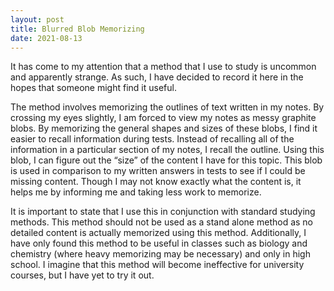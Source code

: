 ```yaml
---
layout: post
title: Blurred Blob Memorizing
date: 2021-08-13
---
```



It has come to my attention that a method that I use to study is uncommon and apparently strange. 
As such, I have decided to record it here in the hopes that someone might find it useful.

The method involves memorizing the outlines of text written in my notes. 
By crossing my eyes slightly, I am forced to view my notes as messy graphite blobs. 
By memorizing the general shapes and sizes of these blobs, I find it easier to recall information during tests. 
Instead of recalling all of the information in a particular section of my notes, I recall the outline. 
Using this blob, I can figure out the “size” of the content I have for this topic. 
This blob is used in comparison to my written answers in tests to see if I could be missing content. 
Though I may not know exactly what the content is, it helps me by informing me and taking less work to memorize.

It is important to state that I use this in conjunction with standard studying methods. 
This method should not be used as a stand alone method as no detailed content is actually memorized using this method. 
Additionally, I have only found this method to be useful in classes such as biology and chemistry (where heavy memorizing may be necessary) and only in high school. I imagine that this method will become ineffective for university courses, but I have yet to try it out.








